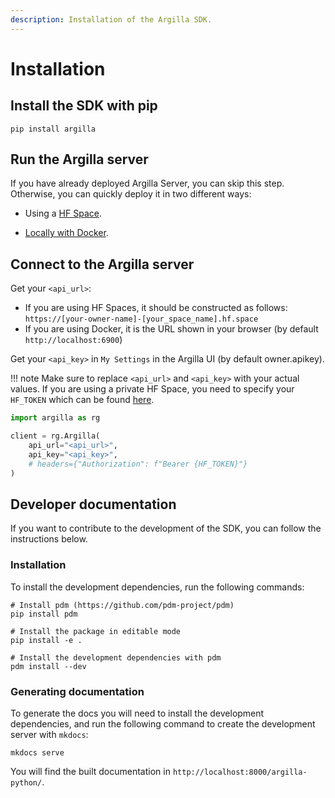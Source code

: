 ```yaml
---
description: Installation of the Argilla SDK.
---
```


# Installation

## Install the SDK with pip

```console
pip install argilla
```

## Run the Argilla server

If you have already deployed Argilla Server, you can skip this step. Otherwise, you can quickly deploy it in two different ways:

* Using a [HF Space](https://huggingface.co/new-space?template=argilla/argilla-template-space).

* [Locally with Docker](./how-to-deploy-argilla-with-docker.md).


## Connect to the Argilla server

Get your `<api_url>`:

* If you are using HF Spaces, it should be constructed as follows: `https://[your-owner-name]-[your_space_name].hf.space`
* If you are using Docker, it is the URL shown in your browser (by default `http://localhost:6900`)

Get your `<api_key>` in `My Settings` in the Argilla UI (by default owner.apikey).

!!! note
    Make sure to replace `<api_url>` and `<api_key>` with your actual values. If you are using a private HF Space, you need to specify your `HF_TOKEN` which can be found [here](https://huggingface.co/settings/tokens).

```python
import argilla as rg

client = rg.Argilla(
    api_url="<api_url>",
    api_key="<api_key>",
    # headers={"Authorization": f"Bearer {HF_TOKEN}"}
)
```

## Developer documentation

If you want to contribute to the development of the SDK, you can follow the instructions below.

### Installation

To install the development dependencies, run the following commands:

```console
# Install pdm (https://github.com/pdm-project/pdm)
pip install pdm

# Install the package in editable mode
pip install -e .

# Install the development dependencies with pdm
pdm install --dev
```

### Generating documentation

To generate the docs you will need to install the development dependencies, and run the following command to create the development server with `mkdocs`:

```console
mkdocs serve
```

You will find the built documentation in `http://localhost:8000/argilla-python/`.
